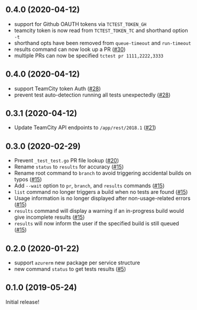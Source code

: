 ## 0.4.0 (2020-04-12)

- support for Github OAUTH tokens via `TCTEST_TOKEN_GH`
- teamcity token is now read from `TCTEST_TOKEN_TC` and shorthand option `-t`
- shorthand opts have been removed from `queue-timeout` and `run-timeout`
- results command can now look up a PR ([#30](https://github.com/katbyte/tctest/issues/30))
- multiple PRs can now be specified `tctest pr 1111,2222,3333`

## 0.4.0 (2020-04-12)

- support TeamCity token Auth ([#28](https://github.com/katbyte/tctest/issues/26))
- prevent test auto-detection running all tests unexpectedly ([#28](https://github.com/katbyte/tctest/issues/28))

## 0.3.1 (2020-04-12)

- Update TeamCity API endpoints to `/app/rest/2018.1` ([#21](https://github.com/katbyte/tctest/issues/21))

## 0.3.0 (2020-02-29)

- Prevent `_test_test.go` PR file lookup ([#20](https://github.com/katbyte/tctest/issues/20))
- Rename `status` to `results` for accuracy ([#15](https://github.com/katbyte/tctest/issues/15))
- Rename root command to `branch` to avoid triggering accidental builds on typos ([#15](https://github.com/katbyte/tctest/issues/15))
- Add `--wait` option to `pr`, `branch`, and `results` commands ([#15](https://github.com/katbyte/tctest/issues/15))
- `list` command no longer triggers a build when no tests are found ([#15](https://github.com/katbyte/tctest/issues/15))
- Usage information is no longer displayed after non-usage-related errors ([#15](https://github.com/katbyte/tctest/issues/15))
- `results` command will display a warning if an in-progress build would give incomplete results ([#15](https://github.com/katbyte/tctest/issues/15))
- `results` will now inform the user if the specified build is still queued ([#15](https://github.com/katbyte/tctest/issues/15))

## 0.2.0 (2020-01-22)

- support `azurerm` new package per service structure
- new command `status` to get tests results ([#5](https://github.com/katbyte/tctest/issues/5))

## 0.1.0 (2019-05-24)

Initial release!
